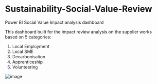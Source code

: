 # Sustainability-Social-Value-Review
Power BI Social Value Impact analysis dashboard

This dashboard built for the impact  review analysis on the supplier works based on 5 categories:
1) Local Employment
2) Local SME
3) Decarbonisation
4) Apprenticeship
5) Volunteering

![image](https://user-images.githubusercontent.com/58686831/211331694-dc6a8d3b-863b-4e60-8994-5ddad6429226.png)
